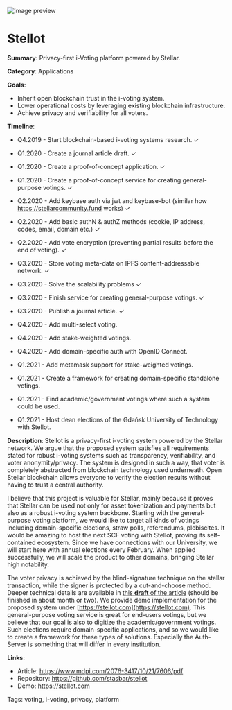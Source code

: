 ![image preview](https://raw.githubusercontent.com/stasbar/stellar-voting/master/img/stellot-scf.png)

# Stellot

**Summary**: Privacy-first i-Voting platform powered by Stellar.

**Category**: Applications

**Goals**:
- Inherit open blockchain trust in the i-voting system.
- Lower operational costs by leveraging existing blockchain infrastructure.
- Achieve privacy and verifiability for all voters.

**Timeline**:
- Q4.2019 - Start blockchain-based i-voting systems research. ✓

- Q1.2020 - Create a journal article draft. ✓
- Q1.2020 - Create a proof-of-concept application. ✓
- Q1.2020 - Create a proof-of-concept service for creating general-purpose votings. ✓

- Q2.2020 - Add keybase auth via jwt and keybase-bot (similar how https://stellarcommunity.fund works) ✓
- Q2.2020 - Add basic authN & authZ methods (cookie, IP address, codes, email, domain etc.) ✓
- Q2.2020 - Add vote encryption (preventing partial results before the end of voting). ✓

- Q3.2020 - Store voting meta-data on IPFS content-addressable network. ✓
- Q3.2020 - Solve the scalability problems ✓
- Q3.2020 - Finish service for creating general-purpose votings. ✓
- Q3.2020 - Publish a journal article. ✓

- Q4.2020 - Add multi-select voting.
- Q4.2020 - Add stake-weighted votings.
- Q4.2020 - Add domain-specific auth with OpenID Connect.

- Q1.2021 - Add metamask support for stake-weighted votings.
- Q1.2021 - Create a framework for creating domain-specific standalone votings.
- Q1.2021 - Find academic/government votings where such a system could be used.
- Q1.2021 - Host dean elections of the Gdańsk University of Technology with Stellot.


**Description**: Stellot is a privacy-first i-voting system powered by the Stellar network. We argue that the proposed system satisfies all requirements stated for robust i-voting systems such as transparency, verifiability, and voter anonymity/privacy. The system is designed in such a way, that voter is completely abstracted from blockchain technology used underneath. Open Stellar blockchain allows everyone to verify the election results without having to trust a central authority.

I believe that this project is valuable for Stellar, mainly because it proves that Stellar can be used not only for asset tokenization and payments but also as a robust i-voting system backbone.
Starting with the general-purpose voting platform, we would like to target all kinds of votings including domain-specific elections, straw polls, referendums, plebiscites. It would be amazing to host the next SCF voting with Stellot, proving its self-contained ecosystem. Since we have connections with our University, we will start here with annual elections every February. When applied successfully, we will scale the product to other domains, bringing Stellar high notability.

The voter privacy is achieved by the blind-signature technique on the stellar transaction, while the signer is protected by a cut-and-choose method.  Deeper technical details are available in [this **draft** of the article](https://github.com/stasbar/stellot/releases/download/0.0.1/draft_evoting_on_stellar.pdf) (should be finished in about month or two). We provide demo implementation for the proposed system under [https://stellot.com](https://stellot.com). This general-purpose voting service is great for end-users votings, but we believe that our goal is also to digitize the academic/government votings. Such elections require domain-specific applications, and so we would like to create a framework for these types of solutions. Especially the Auth-Server is something that will differ in every institution.

**Links**:
- Article: https://www.mdpi.com/2076-3417/10/21/7606/pdf
- Repository: https://github.com/stasbar/stellot
- Demo: https://stellot.com

Tags: voting, i-voting, privacy, platform
